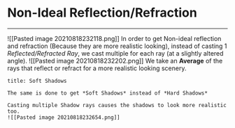 # Non-Ideal Reflection/Refraction
***
![[Pasted image 20210818232118.png]]
In order to get Non-ideal reflection and refraction (Because they are more realistic looking), instead of casting 1 *Reflected/Refracted Ray*, we cast multiple for each ray (at a slightly altered angle). 
![[Pasted image 20210818232202.png]]
We take an **Average** of the rays that reflect or refract for a more realistic looking scenery.

```ad-note
title: Soft Shadows

The same is done to get *Soft Shadows* instead of *Hard Shadows*

Casting multiple Shadow rays causes the shadows to look more realistic too.
![[Pasted image 20210818232654.png]]

```

